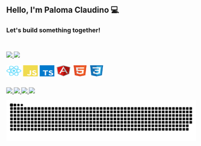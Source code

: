 ## Hello, I'm Paloma Claudino 💻
### Let's build something together! 

##

<br>

<div>
  <a href="https://www.linkedin.com/in/palomaclaud" target="_blank">
    <img height="180em" src="https://github-readme-stats.vercel.app/api?username=palomaclaud&include_all_commits=true&count_private=true&show_icons=true&theme=noctis_minimus"/>
    <img height="180em" src="https://github-readme-stats.vercel.app/api/top-langs/?username=palomaclaud&layout=compact&langs_count=7&theme=noctis_minimus"/>
  </a>
</div>

<br>

<div style="display: inline_block">
  <img align="center" alt="PALOMA-REACT" height="30" width="40" src="https://raw.githubusercontent.com/devicons/devicon/master/icons/react/react-original.svg"/>
  <img align="center" alt="PALOMA-JS" height="30" width="40" src="https://raw.githubusercontent.com/devicons/devicon/master/icons/javascript/javascript-plain.svg"/>
  <img align="center" alt="PALOMA-TS" height="30" width="40" src="https://raw.githubusercontent.com/devicons/devicon/master/icons/typescript/typescript-plain.svg"/>
  <img align="center" alt="PALOMA-Angular" height="30" width="40" src="https://raw.githubusercontent.com/devicons/devicon/master/icons/angularjs/angularjs-original.svg"/>
  <img align="center" alt="PALOMA-HTML" height="30" width="40" src="https://raw.githubusercontent.com/devicons/devicon/master/icons/html5/html5-original.svg"/>
  <img align="center" alt="PALOMA-CSS" height="30" width="40" src="https://raw.githubusercontent.com/devicons/devicon/master/icons/css3/css3-original.svg"/>
</div>

##

<div>
  <a href="https://www.linkedin.com/in/palomaclaud" target="_blank">
    <img src="https://img.shields.io/badge/-LinkedIn-%230077B5?style=for-the-badge&logo=linkedin&logoColor=white"/>
  </a>

  <a href="mailto:paloma.claud@gmail.com">
    <img src="https://img.shields.io/badge/-Gmail-%23333?style=for-the-badge&logo=gmail&logoColor=white"/>
  </a>

  <a href="https://discord.com/users/1060253919328075887" target="_blank"> 
    <img src="https://img.shields.io/badge/Discord-7289DA?style=for-the-badge&logo=discord&logoColor=white"/>
  </a> 

  <a href="https://instagram.com/palomaclaud" target="_blank">
    <img src="https://img.shields.io/badge/-Instagram-%23E4405F?style=for-the-badge&logo=instagram&logoColor=white"/>
  </a>
  
  ![Snake animation](https://github.com/palomaclaud/palomaclaud/blob/output/github-contribution-grid-snake.svg)
</div>

##
